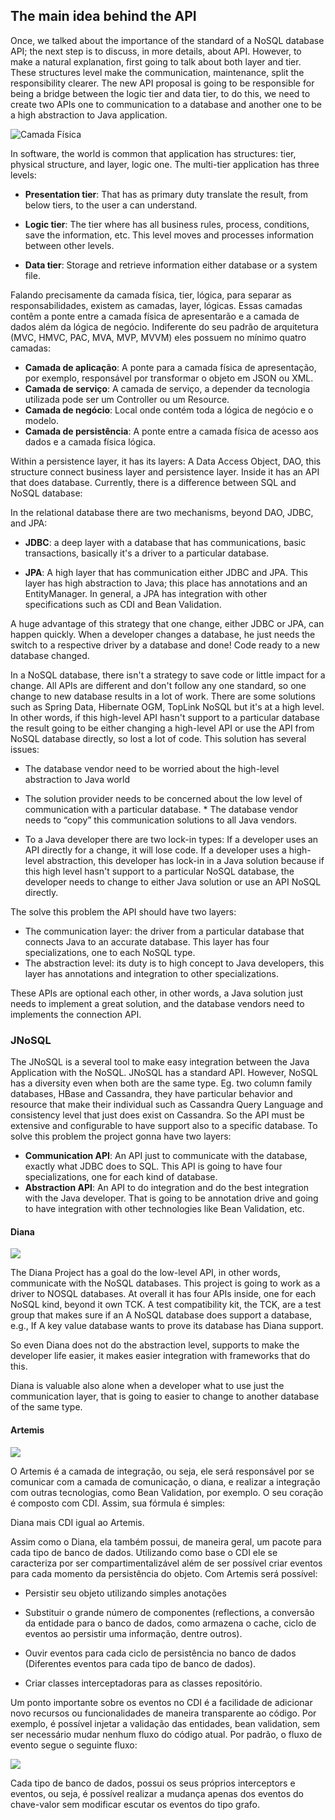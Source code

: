 ## The main idea behind the API

Once, we talked about the importance of the standard of a NoSQL database API; the next step is to discuss, in more details, about API. However, to make a natural explanation, first going to talk about both layer and tier. These structures level make the communication, maintenance, split the responsibility clearer. The new API proposal  is going to be responsible for being a bridge between the logic tier and data tier, to do this, we need to create two APIs one to communication to a database and another one to be a high abstraction to Java application.

![Camada Física](../../images/01.png)

In software, the world is common that application has structures: tier, physical structure, and layer, logic one. The multi-tier application has three levels:

* **Presentation tier**: That has as primary duty translate the result, from below tiers, to the user a can understand.

* **Logic tier**: The tier where has all business rules, process, conditions, save the information, etc. This level moves and processes information between other levels.

* **Data tier**: Storage and retrieve information either database or a system file.

Falando precisamente da camada física, tier, lógica, para separar as responsabilidades, existem as camadas, layer, lógicas. Essas camadas contêm a ponte entre a camada física de apresentarão e a camada de dados além da lógica de negócio. Indiferente do seu padrão de arquitetura \(MVC, HMVC, PAC, MVA, MVP, MVVM\) eles possuem no mínimo quatro camadas:

* **Camada de aplicação**: A ponte para a camada física de apresentação, por exemplo, responsável por transformar o objeto em JSON ou XML.
* **Camada de serviço**: A camada de serviço, a depender da tecnologia utilizada pode ser um Controller ou um Resource.
* **Camada de negócio**: Local onde contém toda a lógica de negócio e o modelo.
* **Camada de persistência**: A ponte entre a camada física de acesso aos dados e a camada física lógica.

Within a persistence layer, it has its layers: A Data Access Object, DAO, this structure connect business layer and persistence layer. Inside it has an API that does database. Currently, there is a difference between SQL and NoSQL database:

In the relational database there are two mechanisms, beyond DAO, JDBC, and JPA:

* **JDBC**: a deep layer with a database that has communications, basic transactions, basically it's a driver to a particular database.

* **JPA**: A high layer that has communication either JDBC and JPA. This layer has high abstraction to Java; this place has annotations and an EntityManager. In general, a JPA has integration with other specifications such as CDI and Bean Validation.

A huge advantage of this strategy that one change, either JDBC or JPA, can happen quickly. When a developer changes a database, he just needs the switch to a respective driver by a database and done! Code ready to a new database changed.

In a NoSQL database, there isn't a strategy to save code or little impact for a change. All APIs are different and don't follow any one standard, so one change to new database results in a lot of work. There are some solutions such as Spring Data, Hibernate OGM, TopLink NoSQL but it's at a high level. In other words, if this high-level API hasn't support to a particular database the result going to be either changing a high-level API or use the API from NoSQL database directly, so lost a lot of code. This solution has several issues:

* The database vendor need to be worried about the high-level abstraction to Java world

* The solution provider needs to be concerned about the low level of communication with a particular database. \* The database vendor needs to “copy” this communication solutions to all Java vendors.

* To a Java developer there are two lock-in types: If a developer uses an API directly for a change, it will lose code. If a developer uses a high-level abstraction, this developer has lock-in in a Java solution because if this high level hasn't support to a particular NoSQL database, the developer needs to change to either Java solution or use an API NoSQL directly.

The solve this problem the API should have two layers:

* The communication layer: the driver from a particular database that connects Java to an accurate database. This layer has four specializations, one to each NoSQL type. 
* The abstraction level: its duty is to high concept to Java developers, this layer has annotations and integration to other specializations.

These APIs are optional each other, in other words, a Java solution just needs to implement a great solution, and the database vendors need to implements the connection API.

### JNoSQL

The JNoSQL is a several tool to make easy integration between the Java Application with the NoSQL. JNoSQL has a standard API. However, NoSQL has a diversity even when both are the same type. Eg. two column family databases, HBase and Cassandra, they have particular behavior and resource that make their individual such as Cassandra Query Language and consistency level that just does exist on Cassandra. So the API must be extensive and configurable to have support also to a specific database. To solve this problem the project gonna have two layers:

* **Communication API**: An API just to communicate with the database, exactly what JDBC does to SQL. This API is going to have four specializations, one for each kind of database.
* **Abstraction API**: An API to do integration and do the best integration with the Java developer. That is going to be annotation drive and going to have integration with other technologies like Bean Validation, etc.

#### Diana

![](../../images/duke-diana-min.png)

The Diana Project has a goal do the low-level API, in other words, communicate with the NoSQL databases. This project is going to work as a driver to NOSQL databases. At overall it has four APIs inside, one for each NoSQL kind, beyond it own TCK. A test compatibility kit, the TCK, are a test group that makes sure if an A NoSQL database does support a database, e.g., If A key value database wants to prove its database has Diana support.

So even Diana does not do the abstraction level, supports to make the developer life easier, it makes easier integration with frameworks that do this.

Diana is valuable also alone when a developer what to use just the communication layer, that is going to easier to change to another database of the same type.

#### Artemis

![](../../images/artemis-integration.png)

O Artemis é a camada de integração, ou seja, ele será responsável por se comunicar com a camada de comunicação, o diana, e realizar a integração com outras tecnologias, como Bean Validation, por exemplo. O seu coração é composto com CDI. Assim, sua fórmula é simples:

Diana mais CDI igual ao Artemis.

Assim como o Diana, ela também possui, de maneira geral, um pacote para cada tipo de banco de dados. Utilizando como base o CDI ele se caracteriza por ser compartimentalizável além de ser possível criar eventos para cada momento da persistência do objeto. Com Artemis será possível:

* Persistir seu objeto utilizando simples anotações

* Substituir o grande número de componentes \(reflections, a conversão da entidade para o banco de dados, como armazena o cache, ciclo de eventos ao persistir uma informação, dentre outros\).

* Ouvir eventos para cada ciclo de persistência no banco de dados \(Diferentes eventos para cada tipo de banco de dados\).

* Criar classes interceptadoras para as classes repositório.

Um ponto importante sobre os eventos no CDI é a facilidade de adicionar novo recursos ou funcionalidades de maneira transparente ao código. Por exemplo, é possível injetar a validação das entidades, bean validation, sem ser necessário mudar nenhum fluxo do código atual. Por padrão, o fluxo de evento segue o seguinte fluxo:

![](../../images/integration-artemis.png)

Cada tipo de banco de dados, possui os seus próprios interceptors e eventos, ou seja, é possível realizar a mudança apenas dos eventos do chave-valor sem modificar escutar os eventos do tipo grafo.

